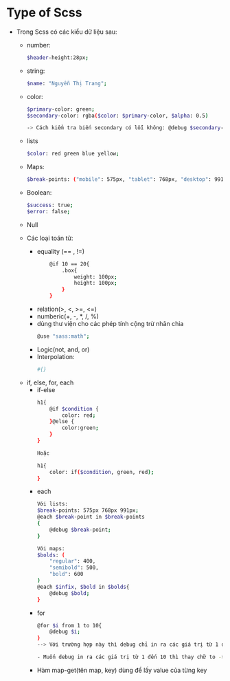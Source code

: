 # Type of Scss
- Trong Scss có các kiểu dữ liệu sau:
    + number: 
        ``` sh
        $header-height:28px;
        ```
    + string: 
        ```sh
        $name: "Nguyễn Thị Trang";
        ```
    + color: 
        ```sh
        $primary-color: green;
        $secondary-color: rgba($color: $primary-color, $alpha: 0.5)

        -> Cách kiểm tra biến secondary có lỗi không: @debug $secondary-color ;
        ```
    + lists
        ```sh
        $color: red green blue yellow;
        ```
    + Maps:
        ```sh
        $break-points: ("mobile": 575px, "tablet": 768px, "desktop": 991px);
        ```
    + Boolean:
        ```sh
        $success: true;
        $error: false;
        ```
    + Null

    + Các loại toán tử: 
        - equality (== , !=)
            ```sh
                @if 10 == 20{
                    .box{
                        weight: 100px;
                        height: 100px;
                    }
                }
            ```
        - relation(>, <, >=, <=)
        - numberic(+, -, *, /, %)
        - dùng thư viện cho các phép tính cộng trừ nhân chia
            ```sh
            @use "sass:math";    
            ```
        - Logic(not, and, or)         
        - Interpolation: 
            ```sh 
            #{}
            ```
    - if, else, for, each
        + if-else
            ```sh
            h1{
                @if $condition {
                    color: red;
                }@else {
                    color:green;
                }
            }

            Hoặc

            h1{
                color: if($condition, green, red);
            }
            ```    
        + each
            ```sh
            Với lists:
            $break-points: 575px 768px 991px;
            @each $break-point in $break-points
            {
                @debug $break-point;
            }

            Với maps:
            $bolds: (
                "regular": 400,
                "semibold": 500,
                "bold": 600
            )
            @each $infix, $bold in $bolds{
                @debug $bold;
            }
            ```
        - for
            ```sh
            @for $i from 1 to 10{
                @debug $i;
            }
            --> Với trường hợp này thì debug chỉ in ra các giá trị từ 1 đến 9

            - Muốn debug in ra các giá trị từ 1 đến 10 thì thay chữ to -> through 
            ```
        - Hàm map-get(tên map, key) dùng để lấy value của từng key

